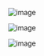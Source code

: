 ![image](https://github.com/matheustakano/imc/assets/71953842/06daa61b-f7ab-45ad-9ba9-3267081ab7d3)

![image](https://github.com/matheustakano/imc/assets/71953842/dfaffaf1-4715-4f02-8009-77b979810535)

![image](https://github.com/matheustakano/imc/assets/71953842/3a1c0a86-f818-4e02-8508-3e132708a8b7)
